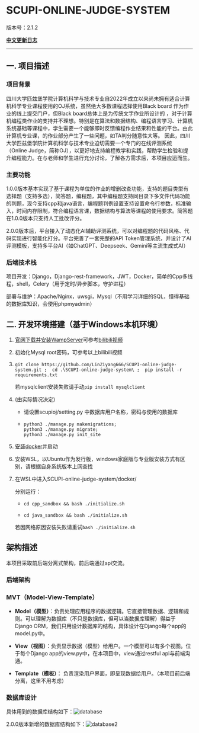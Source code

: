 # SCUPI-ONLINE-JUDGE-SYSTEM

版本号：2.1.2

**[中文更新日志](./CHANGELOG.zh-CN.md)**

---

## 一. 项目描述

### 项目背景

四川大学匹兹堡学院计算机科学与技术专业自2022年成立以来尚未拥有适合计算机科学专业课程使用的OJ系统，虽然绝大多数课程选择使用Black board 作为作业的线上提交门户，但Black board总体上是为传统文字作业所设计的 ，对于计算机编程类作业的支持并不理想。特别是在算法和数据结构、编程语言学习、计算机系统基础等课程中，学生需要一个能够即时反馈编程作业结果和性能的平台。由此计算机专业课，的作业部分产生了一些问题，如TA判分随意性大等。 因此，四川大学匹兹堡学院计算机科学与技术专业迫切需要一个专门的在线评测系统（Online Judge，简称OJ），以更好地支持编程教学和实践，帮助学生检验和提升编程能力。在与老师和学生进行充分讨论，了解各方需求后，本项目应运而生。

### 主要功能

1.0.0版本基本实现了基于课程为单位的作业的增删改查功能，支持的题目类型有选择题（支持多选），简答题，编程题，其中编程题支持同目录下多文件代码功能的判题，现今支持cpp和java语言，编程题判例设置支持设置命令行参数，标准输入，时间内存限制，符合编程语言课，数据结构与算法等课程的使用要求。简答题在1.0.0版本只支持人工批改评分。

2.0.0版本后，平台接入了动态化AI辅助评测系统，可以对编程题的代码风格、代码实现进行智能化打分。平台完善了一套完整的API Token管理系统，并设计了AI评测模板，支持多平台AI（如ChatGPT、Deepseek、Gemini等主流生成式AI）

### 后端技术栈

项目开发：Django，Django-rest-framework，JWT，Docker，简单的Cpp多线程，shell，Celery（用于定时/异步脚本，守护进程）

部署与维护：Apache/Nginx，uwsgi，Mysql（不用学习详细的SQL，懂得基础的数据库知识，会使用phpmyadmin）

## 二. 开发环境搭建（基于Windows本机环境）

1. [官网下载并安装WampServer](https://www.wampserver.com/en/)可参考[bilibili视频](https://www.bilibili.com/video/BV1gJ411x7WT/?spm_id_from=333.337.search-card.all.click&vd_source=3ea11c6471f4ecd3b36df28586aea0fa)

2. 初始化Mysql root密码，可参考以上bilibili视频

3. ```shell
   git clone https://github.com/LinZiyang666/SCUPI-online-judge-system.git ;  cd .\SCUPI-online-judge-system\ ;  pip install -r requirements.txt
   ```

   若mysqlclient安装失败请手动```pip install mysqlclient```

4. (由实际情况决定)

   * 请设置scupioj/setting.py 中数据库用户名称，密码与使用的数据库

   * ```shell
     python3 ./manage.py makemigrations; 
     python3 ./manage.py migrate;
     python3 ./manage.py init_site
     ```

5. [安装docker](https://www.docker.com/products/docker-desktop/)并启动

6. 安装WSL，以Ubuntu作为发行版，windows家庭版与专业版安装方式有区别，请根据自身系统版本上网查找

7. 在WSL中进入SCUPI-online-judge-system/docker/

   分别运行：

   * ```shell
     cd cpp_sandbox && bash ./initialize.sh 
     ```

   * ```shell 
     cd java_sandbox && bash ./initialize.sh
     ```

   若因网络原因安装失败请重试```bash ./initialize.sh```

## 架构描述

本项目采取前后端分离式架构，前后端通过api交流。

### 后端架构

### MVT（Model-View-Template）

- **Model（模型）**：负责处理应用程序的数据逻辑。它直接管理数据、逻辑和规则。可以理解为数据库（不只是数据库，但可以当数据库理解）得益于Django ORM，我们只用设计数据库的结构，具体设计在Django每个app的model.py中。

- **View（视图）**：负责显示数据（模型）给用户。一个模型可以有多个视图。位于每个Django app的view.py中，在本项目中，view通过restful api与前端沟通。

- **Template（模板）**： 负责渲染用户界面，即呈现数据给用户。（本项目前后端分离，这里不用考虑）

  

### 数据库设计

具体用到的数据库结构如下：![database](./backend/media/images/database.png)

2.0.0版本新增的数据库结构如下：![database2](./backend/media/images/database2.png)
